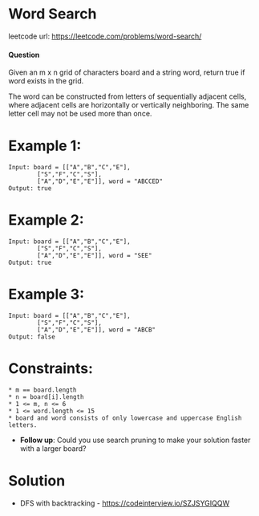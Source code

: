 # Word Search
 
leetcode url: https://leetcode.com/problems/word-search/
 
#### Question
Given an m x n grid of characters board and a string word, return true if word exists in the grid.

The word can be constructed from letters of sequentially adjacent cells, where adjacent cells are horizontally or vertically neighboring. The same letter cell may not be used more than once.
# Example 1:

```
Input: board = [["A","B","C","E"],
		["S","F","C","S"],
		["A","D","E","E"]], word = "ABCCED"
Output: true
 ```
 
 # Example 2:

```
Input: board = [["A","B","C","E"],
		["S","F","C","S"],
		["A","D","E","E"]], word = "SEE"
Output: true
```

 # Example 3:

```
Input: board = [["A","B","C","E"],
		["S","F","C","S"],
		["A","D","E","E"]], word = "ABCB"
Output: false
```

# Constraints:

```
* m == board.length
* n = board[i].length
* 1 <= m, n <= 6
* 1 <= word.length <= 15
* board and word consists of only lowercase and uppercase English letters.
 ```

 * **Follow up**: Could you use search pruning to make your solution faster with a larger board?
 
# Solution
* DFS with backtracking - https://codeinterview.io/SZJSYGIQQW
